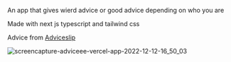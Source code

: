 An app that gives wierd advice or good advice depending on who you are

Made with next js typescript and tailwind css

Advice from [Adviceslip](http://api.adviceslip.com/ "Adviceslip")

![screencapture-adviceee-vercel-app-2022-12-12-16_50_03](https://user-images.githubusercontent.com/63997857/207063205-79b68c13-7d1a-4d4b-af83-35031d74d81e.png)
